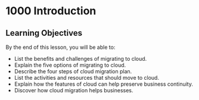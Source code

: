 # 1000 Introduction

## Learning Objectives

By the end of this lesson, you will be able to:

- List the benefits and challenges of migrating to cloud.
- Explain the five options of migrating to cloud.
- Describe the four steps of cloud migration plan.
- List the activities and resources that should move to cloud.
- Explain how the features of cloud can help preserve business continuity.
- Discover how cloud migration helps businesses.

